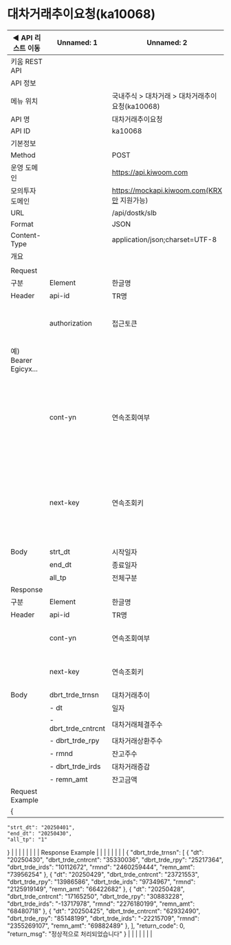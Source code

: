 # 대차거래추이요청(ka10068)

| ◀ API 리스트 이동 | Unnamed: 1 | Unnamed: 2 | Unnamed: 3 | Unnamed: 4 | Unnamed: 5 | Unnamed: 6 |
| --- | --- | --- | --- | --- | --- | --- |
| 키움 REST API |  |  |  |  |  |  |
| API 정보 |  |  |  |  |  |  |
| 메뉴 위치 |  | 국내주식 > 대차거래 > 대차거래추이요청(ka10068) |  |  |  |  |
| API 명 |  | 대차거래추이요청 |  |  |  |  |
| API ID |  | ka10068 |  |  |  |  |
| 기본정보 |  |  |  |  |  |  |
| Method |  | POST |  |  |  |  |
| 운영 도메인 |  | https://api.kiwoom.com |  |  |  |  |
| 모의투자 도메인 |  | https://mockapi.kiwoom.com(KRX만 지원가능) |  |  |  |  |
| URL |  | /api/dostk/slb |  |  |  |  |
| Format |  | JSON |  |  |  |  |
| Content-Type |  | application/json;charset=UTF-8 |  |  |  |  |
| 개요 |  |  |  |  |  |  |
|  |  |  |  |  |  |  |
| Request |  |  |  |  |  |  |
| 구분 | Element | 한글명 | Type | Required | Length | Description |
| Header | api-id | TR명 | String | Y | 10 |  |
|  | authorization | 접근토큰 | String | Y | 1000 | 토큰 지정시 토큰타입("Bearer") 붙혀서 호출 
 예) Bearer Egicyx... |
|  | cont-yn | 연속조회여부 | String | N | 1 | 응답 Header의 연속조회여부값이 Y일 경우 다음데이터 요청시 응답 Header의 cont-yn값 세팅 |
|  | next-key | 연속조회키 | String | N | 50 | 응답 Header의 연속조회여부값이 Y일 경우 다음데이터 요청시 응답 Header의 next-key값 세팅 |
| Body | strt_dt | 시작일자 | String | N | 8 | YYYYMMDD |
|  | end_dt | 종료일자 | String | N | 8 | YYYYMMDD |
|  | all_tp | 전체구분 | String | Y | 6 | 1: 전체표시 |
| Response |  |  |  |  |  |  |
| 구분 | Element | 한글명 | Type | Required | Length | Description |
| Header | api-id | TR명 | String | Y | 10 |  |
|  | cont-yn | 연속조회여부 | String | N | 1 | 다음 데이터가 있을시 Y값 전달 |
|  | next-key | 연속조회키 | String | N | 50 | 다음 데이터가 있을시 다음 키값 전달 |
| Body | dbrt_trde_trnsn | 대차거래추이 | LIST | N |  |  |
|  | - dt | 일자 | String | N | 8 |  |
|  | - dbrt_trde_cntrcnt | 대차거래체결주수 | String | N | 12 |  |
|  | - dbrt_trde_rpy | 대차거래상환주수 | String | N | 18 |  |
|  | - rmnd | 잔고주수 | String | N | 18 |  |
|  | - dbrt_trde_irds | 대차거래증감 | String | N | 60 |  |
|  | - remn_amt | 잔고금액 | String | N | 18 |  |
| Request Example |  |  |  |  |  |  |
| {
    "strt_dt": "20250401",
    "end_dt": "20250430",
    "all_tp": "1"
} |  |  |  |  |  |  |
| Response Example |  |  |  |  |  |  |
| {
    "dbrt_trde_trnsn": [
        {
            "dt": "20250430",
            "dbrt_trde_cntrcnt": "35330036",
            "dbrt_trde_rpy": "25217364",
            "dbrt_trde_irds": "10112672",
            "rmnd": "2460259444",
            "remn_amt": "73956254"
        },
        {
            "dt": "20250429",
            "dbrt_trde_cntrcnt": "23721553",
            "dbrt_trde_rpy": "13986586",
            "dbrt_trde_irds": "9734967",
            "rmnd": "2125919149",
            "remn_amt": "66422682"
        },
        {
            "dt": "20250428",
            "dbrt_trde_cntrcnt": "17165250",
            "dbrt_trde_rpy": "30883228",
            "dbrt_trde_irds": "-13717978",
            "rmnd": "2276180199",
            "remn_amt": "68480718"
        },
        {
            "dt": "20250425",
            "dbrt_trde_cntrcnt": "62932490",
            "dbrt_trde_rpy": "85148199",
            "dbrt_trde_irds": "-22215709",
            "rmnd": "2355269107",
            "remn_amt": "69882489"
        },
    ],
    "return_code": 0,
    "return_msg": "정상적으로 처리되었습니다"
} |  |  |  |  |  |  |
